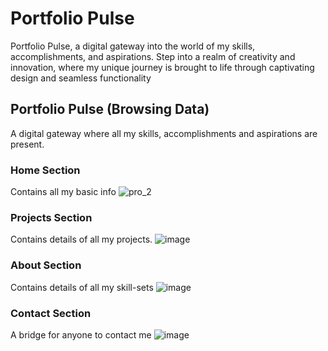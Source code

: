 # Portfolio Pulse
Portfolio Pulse, a digital gateway into the world of my skills, accomplishments, and aspirations. Step into a realm of creativity and innovation, where my unique journey is brought to life through captivating design and seamless functionality


## Portfolio Pulse (Browsing Data)
A digital gateway where all my skills, accomplishments and aspirations are present.

### Home Section
Contains all my basic info
![pro_2](https://github.com/MayureeDas/Portfolio_Pulse/assets/75084167/0a0c4747-8008-4ae8-ba3e-b21211c38c91)

### Projects Section
Contains details of all my projects.
![image](https://github.com/MayureeDas/Portfolio_Pulse/assets/75084167/3e46dda4-e98d-418c-b4bf-096763520f5d)

### About Section
Contains details of all my skill-sets
![image](https://github.com/MayureeDas/Portfolio_Pulse/assets/75084167/515f0a94-5133-4d7c-b25b-2860c0266efc)

### Contact Section
A bridge for anyone to contact me
![image](https://github.com/MayureeDas/Portfolio_Pulse/assets/75084167/02b2fbbd-7de9-4d80-ba45-75f9c4c26957)
